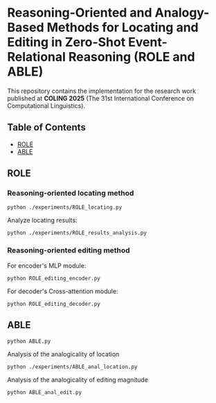 # Reasoning-Oriented and Analogy-Based Methods for Locating and Editing in Zero-Shot Event-Relational Reasoning (ROLE and ABLE)

This repository contains the implementation for the research work published at **COLING 2025** (The 31st International Conference on Computational Linguistics).

<!-- [![Colab MEMIT Demo](https://colab.research.google.com/assets/colab-badge.svg)](https://colab.research.google.com/github/kmeng01/memit/blob/main/notebooks/memit.ipynb) -->

## Table of Contents

- [ROLE](#ROLE)
- [ABLE](#ABLE)

## ROLE
### Reasoning-oriented locating method
```
python ./experiments/ROLE_locating.py
```
Analyze locating results:
```
python ./experiments/ROLE_results_analysis.py
```
### Reasoning-oriented editing method
For encoder's MLP module:
```
python ROLE_editing_encoder.py
```
For decoder's Cross-attention module:
```
python ROLE_editing_decoder.py
```

## ABLE
```
python ABLE.py
```
Analysis of the analogicality of location
```
python ./experiments/ABLE_anal_location.py
```
Analysis of the analogicality of editing magnitude
```
python ABLE_anal_edit.py
```
